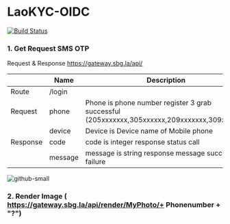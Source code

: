 # LaoKYC-OIDC

[![Build Status](https://travis-ci.org/joemccann/dillinger.svg?branch=master)](https://travis-ci.org/joemccann/dillinger)

### 1. Get Request SMS OTP 

Request & Response https://gateway.sbg.la/api/ 

|  | Name | Description
| ------ | ------ |  ------ |
| Route | /login |  |
| Request | phone | Phone is phone number register 3 grab successful  (205xxxxxxx,305xxxxxx,209xxxxxxx,309xxxxxx)|
|  | device | Device is Device name of Mobile phone |
| Response | code | code is integer response status call  |
|  | message | message is string response message success or failure  |

![github-small](https://i.ibb.co/vVsBnWb/Screen-Shot-2020-10-29-at-14-26-38.jpg)

### 2.	Render Image ( https://gateway.sbg.la/api/render/MyPhoto/+ Phonenumber + "?") 


